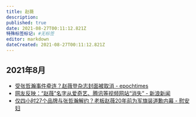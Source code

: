 ```yaml
---
title: 赵薇
description: 
published: true
date: 2021-08-27T00:11:12.821Z
特殊标签标记: #无标签
editor: markdown
dateCreated: 2021-08-27T00:11:12.821Z
---
```


## 2021年8月

+ [受张哲瀚事件牵连？赵薇登杂志封面被取消 - epochtimes](https://web.archive.org/web/20210826161234/https://www.epochtimes.com/gb/21/8/16/n13166423.htm)
+ [网友反映：“赵薇”名字从爱奇艺、腾讯等视频网站“消失” - 新浪新闻](https://web.archive.org/web/20210826161837/https://news.sina.com.cn/c/2021-08-26/doc-ikqciyzm3813359.shtml)
+ [仅四小时27个品牌与张哲瀚解约？老板赵薇20年前为军旗装道歉内幕 - 慰安妇](https://web.archive.org/web/20210826161400/https://www.sohu.com/a/483405928_121124969)
